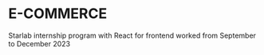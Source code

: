 # E-COMMERCE
Starlab internship program with React for frontend worked from September to December 2023 
